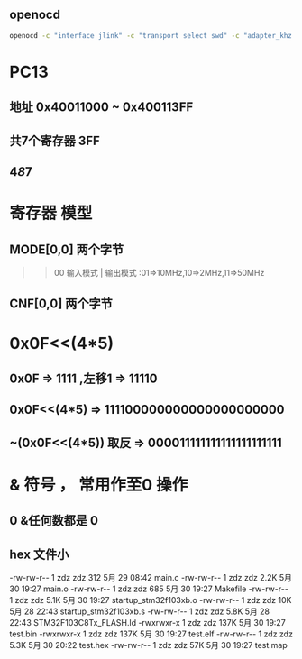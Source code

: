## openocd
```sh
openocd -c "interface jlink" -c "transport select swd" -c "adapter_khz 4000" -f "/usr/share/openocd/scripts/target/stm32f1x.cfg" -c "program/home/zdz/Documents/Try/IOT/STM32/course/led/build/output.elf" -c "reset" -c "shutdown"
```





# PC13
## 地址 0x40011000 ~ 0x400113FF
## 共7个寄存器 3FF
## 4*8*7 

# 寄存器 模型
## MODE[0,0] 两个字节
>> 00 输入模式 | 输出模式 :01=>10MHz,10=>2MHz,11=>50MHz
## CNF[0,0] 两个字节


# 0x0F<<(4*5)
## 0x0F => 1111 ,左移1 => 11110
## 0x0F<<(4*5) => 111100000000000000000000
## ~(0x0F<<(4*5)) 取反 => 000011111111111111111111

# & 符号 ， 常用作至0 操作
## 0 &任何数都是 0

## hex 文件小
-rw-rw-r-- 1 zdz zdz  312 5月  29 08:42 main.c
-rw-rw-r-- 1 zdz zdz 2.2K 5月  30 19:27 main.o
-rw-rw-r-- 1 zdz zdz  685 5月  30 19:27 Makefile
-rw-rw-r-- 1 zdz zdz 5.1K 5月  30 19:27 startup_stm32f103xb.o
-rw-rw-r-- 1 zdz zdz  10K 5月  28 22:43 startup_stm32f103xb.s
-rw-rw-r-- 1 zdz zdz 5.8K 5月  28 22:43 STM32F103C8Tx_FLASH.ld
-rwxrwxr-x 1 zdz zdz 137K 5月  30 19:27 test.bin
-rwxrwxr-x 1 zdz zdz 137K 5月  30 19:27 test.elf
-rw-rw-r-- 1 zdz zdz 5.3K 5月  30 20:22 test.hex
-rw-rw-r-- 1 zdz zdz  57K 5月  30 19:27 test.map

